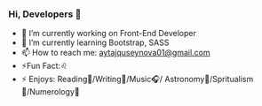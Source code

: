 ### Hi, Developers 👋

- 🔭 I’m currently working on Front-End Developer
- 🌱 I’m currently learning Bootstrap, SASS
- 📫 How to reach me: aytajquseynova01@gmail.com
- ⚡Fun Fact:♌
- ⚡ Enjoys:  Reading📖/Writing📝/Music🎧/ Astronomy🔮/Spritualism💫/Numerology🧮

